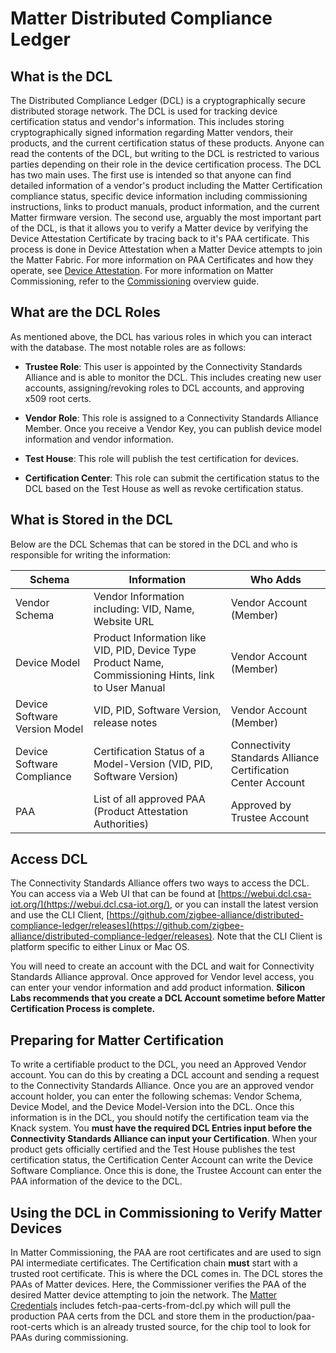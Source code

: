# Matter Distributed Compliance Ledger

## What is the DCL

The Distributed Compliance Ledger (DCL) is a cryptographically secure distributed storage network. The DCL is used for tracking device certification status and vendor's information. This includes storing cryptographically signed information regarding Matter vendors, their products, and the current certification status of these products. Anyone can read the contents of the DCL, but writing to the DCL is restricted to various parties depending on their role in the device certification process. The DCL has two main uses. The first use is intended so that anyone can find detailed information of a vendor's product including the Matter Certification compliance status, specific device information including commissioning instructions, links to product manuals, product information, and the current Matter firmware version. The second use, arguably the most important part of the DCL, is that it allows you to verify a Matter device by verifying the Device Attestation Certificate by tracing back to it's PAA certificate. This process is done in Device Attestation when a Matter Device attempts to join the Matter Fabric. For more information on PAA Certificates and how they operate, see [Device Attestation](/matter/{build-docspace-version}/matter-device-attestation). For more information on Matter Commissioning, refer to the [Commissioning](/matter/{build-docspace-version}/matter-overview-guides/matter-commissioning) overview guide.

## What are the DCL Roles

As mentioned above, the DCL has various roles in which you can interact with the database. The most notable roles are as follows:

- **Trustee Role**: This user is appointed by the Connectivity Standards Alliance and is able to monitor the DCL. This includes creating new user accounts, assigning/revoking roles to DCL accounts, and approving x509 root certs.

- **Vendor Role**: This role is assigned to a Connectivity Standards Alliance Member. Once you receive a Vendor Key, you can publish device model information and vendor information.

- **Test House**: This role will publish the test certification for devices.

- **Certification Center**: This role can submit the certification status to the DCL based on the Test House as well as revoke certification status.

## What is Stored in the DCL

Below are the DCL Schemas that can be stored in the DCL and who is responsible for writing the information:

| **Schema** | **Information** | **Who Adds** |
|------------|-----------------|--------------|
| Vendor Schema | Vendor Information including: VID, Name, Website URL | Vendor Account (Member) |
| Device Model | Product Information like VID, PID, Device Type Product Name, Commissioning Hints, link to User Manual | Vendor Account (Member) |
| Device Software Version Model | VID, PID, Software Version, release notes | Vendor Account (Member) |
| Device Software Compliance | Certification Status of a Model-Version (VID, PID, Software Version)  | Connectivity Standards Alliance Certification Center Account |
| PAA | List of all approved PAA (Product Attestation Authorities) | Approved by Trustee Account |

## Access DCL

The Connectivity Standards Alliance offers two ways to access the DCL. You can access via a Web UI that can be found at [https://webui.dcl.csa-iot.org/](https://webui.dcl.csa-iot.org/), or you can install the latest version and use the CLI Client, [https://github.com/zigbee-alliance/distributed-compliance-ledger/releases](https://github.com/zigbee-alliance/distributed-compliance-ledger/releases). Note that the CLI Client is platform specific to either Linux or Mac OS.

You will need to create an account with the DCL and wait for Connectivity Standards Alliance approval. Once approved for Vendor level access, you can enter your vendor information and add product information. **Silicon Labs recommends that you create a DCL Account sometime before Matter Certification Process is complete.**

## Preparing for Matter Certification

To write a certifiable product to the DCL, you need an Approved Vendor account. You can do this by creating a DCL account and sending a request to the Connectivity Standards Alliance. Once you are an approved vendor account holder, you can enter the following schemas: Vendor Schema, Device Model, and the Device Model-Version into the DCL. Once this information is in the DCL, you should notify the certification team via the Knack system. You **must have the required DCL Entries input before the Connectivity Standards Alliance can input your Certification**. When your product gets officially certified and the Test House publishes the test certification status, the Certification Center Account can write the Device Software Compliance. Once this is done, the Trustee Account can enter the PAA information of the device to the DCL.

## Using the DCL in Commissioning to Verify Matter Devices

In Matter Commissioning, the PAA are root certificates and are used to sign PAI intermediate certificates. The Certification chain **must** start with a trusted root certificate. This is where the DCL comes in. The DCL stores the PAAs of Matter devices. Here, the Commissioner verifies the PAA of the desired Matter device attempting to join the network. The  [Matter Credentials](https://github.com/project-chip/connectedhomeip/tree/master/credentials) includes fetch-paa-certs-from-dcl.py which will pull the production PAA certs from the DCL and store them in the production/paa-root-certs which is an already trusted source, for the chip tool to look for PAAs during commissioning.
